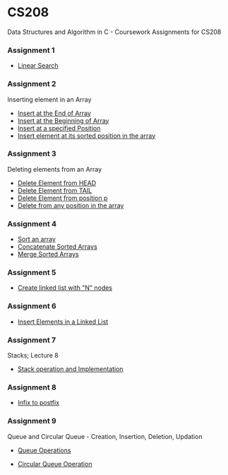# CS208
Data Structures and Algorithm in C - Coursework
Assignments for CS208

### Assignment 1

- [Linear Search](https://github.com/rakshitraj/CS208/blob/master/assignment1/linearSearch.c)

### Assignment 2

Inserting element in an Array

- [Insert at the End of Array](https://github.com/rakshitraj/CS208/blob/master/assignment2/insertAtEnd.c)
- [Insert at the Beginning of Array](https://github.com/rakshitraj/CS208/blob/master/assignment2/insertAtHead.c)
- [Insert at a specified Position](https://github.com/rakshitraj/CS208/blob/master/assignment2/insertAtPos.c)
- [Insert element at its sorted position in the array](https://github.com/rakshitraj/CS208/blob/master/assignment2/insertAtSorted.c)

### Assignment 3

Deleting elements from an Array

- [Delete Element from HEAD](https://github.com/rakshitraj/CS208/blob/master/assignment3/deleteFromHead.c)
- [Delete Element from TAIL](https://github.com/rakshitraj/CS208/blob/master/assignment3/deleteFromTail.c)
- [Delete Element from position p](https://github.com/rakshitraj/CS208/blob/master/assignment3/deleteFromPos.c)
- [Delete from any position in the array](https://github.com/rakshitraj/CS208/blob/master/assignment3/deleteElement.c)

### Assignment 4

- [Sort an array](https://github.com/rakshitraj/CS208/blob/master/assignment4/selectionSort.c)
- [Concatenate Sorted Arrays](https://github.com/rakshitraj/CS208/blob/master/assignment4/concatenateArray.c)
- [Merge Sorted Arrays](https://github.com/rakshitraj/CS208/blob/master/assignment4/mergeSortedArray.c)

### Assignment 5

- [Create linked list with "N" nodes](https://github.com/rakshitraj/CS208/blob/master/assignment5/linkedListNodesN.c)

### Assignment 6

- [Insert Elements in a Linked List](https://github.com/rakshitraj/CS208/blob/master/assignment6/linkedListInsert.c)

### Assignment 7

Stacks; Lecture 8

- [Stack operation and Implementation](https://github.com/rakshitraj/CS208/blob/master/assignment7/stack.c)

### Assignment 8

- [Infix to postfix](https://github.com/rakshitraj/CS208/blob/master/assignment8/Assignment%208.pdf)

### Assignment 9

Queue and Circular Queue - Creation, Insertion, Deletion, Updation

- [Queue Operations](https://github.com/rakshitraj/CS208/blob/master/assignment9/queueOperation.c)

- [Circular Queue Operation](https://github.com/rakshitraj/CS208/blob/master/assignment9/circularQueueOperation_output.txt)

  